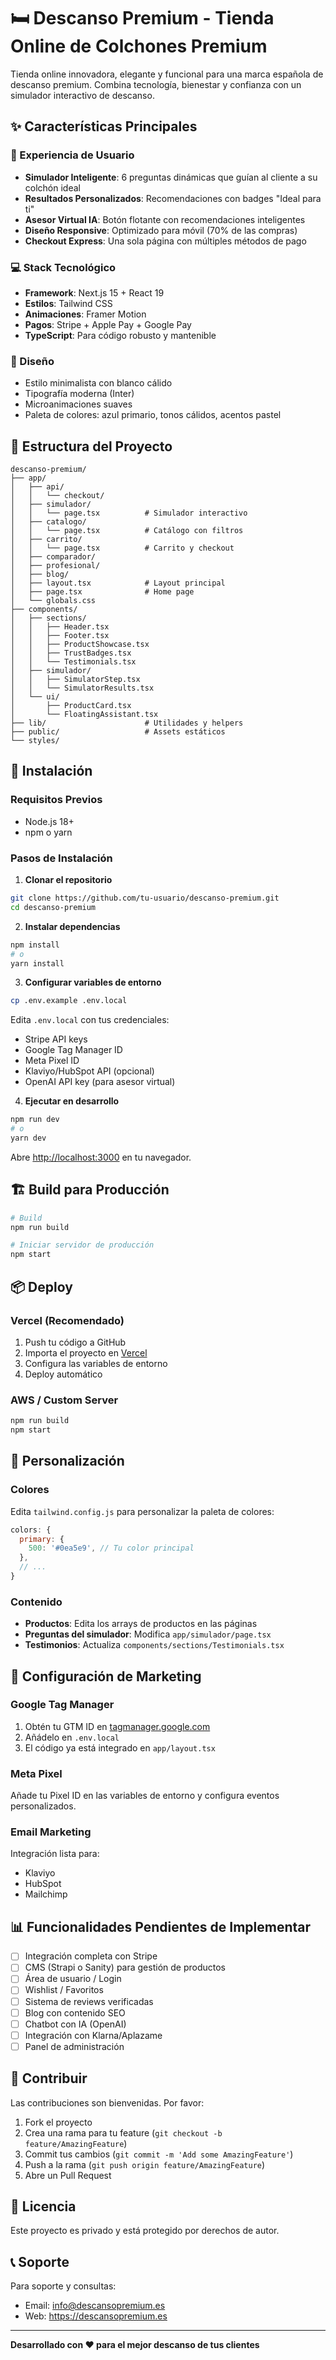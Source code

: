 # 🛏️ Descanso Premium - Tienda Online de Colchones Premium

Tienda online innovadora, elegante y funcional para una marca española de descanso premium. Combina tecnología, bienestar y confianza con un simulador interactivo de descanso.

## ✨ Características Principales

### 🎯 Experiencia de Usuario
- **Simulador Inteligente**: 6 preguntas dinámicas que guían al cliente a su colchón ideal
- **Resultados Personalizados**: Recomendaciones con badges "Ideal para ti"
- **Asesor Virtual IA**: Botón flotante con recomendaciones inteligentes
- **Diseño Responsive**: Optimizado para móvil (70% de las compras)
- **Checkout Express**: Una sola página con múltiples métodos de pago

### 💻 Stack Tecnológico
- **Framework**: Next.js 15 + React 19
- **Estilos**: Tailwind CSS
- **Animaciones**: Framer Motion
- **Pagos**: Stripe + Apple Pay + Google Pay
- **TypeScript**: Para código robusto y mantenible

### 🎨 Diseño
- Estilo minimalista con blanco cálido
- Tipografía moderna (Inter)
- Microanimaciones suaves
- Paleta de colores: azul primario, tonos cálidos, acentos pastel

## 📁 Estructura del Proyecto

```
descanso-premium/
├── app/
│   ├── api/
│   │   └── checkout/
│   ├── simulador/
│   │   └── page.tsx          # Simulador interactivo
│   ├── catalogo/
│   │   └── page.tsx          # Catálogo con filtros
│   ├── carrito/
│   │   └── page.tsx          # Carrito y checkout
│   ├── comparador/
│   ├── profesional/
│   ├── blog/
│   ├── layout.tsx            # Layout principal
│   ├── page.tsx              # Home page
│   └── globals.css
├── components/
│   ├── sections/
│   │   ├── Header.tsx
│   │   ├── Footer.tsx
│   │   ├── ProductShowcase.tsx
│   │   ├── TrustBadges.tsx
│   │   └── Testimonials.tsx
│   ├── simulador/
│   │   ├── SimulatorStep.tsx
│   │   └── SimulatorResults.tsx
│   └── ui/
│       ├── ProductCard.tsx
│       └── FloatingAssistant.tsx
├── lib/                      # Utilidades y helpers
├── public/                   # Assets estáticos
└── styles/
```

## 🚀 Instalación

### Requisitos Previos
- Node.js 18+ 
- npm o yarn

### Pasos de Instalación

1. **Clonar el repositorio**
```bash
git clone https://github.com/tu-usuario/descanso-premium.git
cd descanso-premium
```

2. **Instalar dependencias**
```bash
npm install
# o
yarn install
```

3. **Configurar variables de entorno**
```bash
cp .env.example .env.local
```

Edita `.env.local` con tus credenciales:
- Stripe API keys
- Google Tag Manager ID
- Meta Pixel ID
- Klaviyo/HubSpot API (opcional)
- OpenAI API key (para asesor virtual)

4. **Ejecutar en desarrollo**
```bash
npm run dev
# o
yarn dev
```

Abre [http://localhost:3000](http://localhost:3000) en tu navegador.

## 🏗️ Build para Producción

```bash
# Build
npm run build

# Iniciar servidor de producción
npm start
```

## 📦 Deploy

### Vercel (Recomendado)
1. Push tu código a GitHub
2. Importa el proyecto en [Vercel](https://vercel.com)
3. Configura las variables de entorno
4. Deploy automático

### AWS / Custom Server
```bash
npm run build
npm start
```

## 🎨 Personalización

### Colores
Edita `tailwind.config.js` para personalizar la paleta de colores:

```js
colors: {
  primary: {
    500: '#0ea5e9', // Tu color principal
  },
  // ...
}
```

### Contenido
- **Productos**: Edita los arrays de productos en las páginas
- **Preguntas del simulador**: Modifica `app/simulador/page.tsx`
- **Testimonios**: Actualiza `components/sections/Testimonials.tsx`

## 🔧 Configuración de Marketing

### Google Tag Manager
1. Obtén tu GTM ID en [tagmanager.google.com](https://tagmanager.google.com)
2. Añádelo en `.env.local`
3. El código ya está integrado en `app/layout.tsx`

### Meta Pixel
Añade tu Pixel ID en las variables de entorno y configura eventos personalizados.

### Email Marketing
Integración lista para:
- Klaviyo
- HubSpot
- Mailchimp

## 📊 Funcionalidades Pendientes de Implementar

- [ ] Integración completa con Stripe
- [ ] CMS (Strapi o Sanity) para gestión de productos
- [ ] Área de usuario / Login
- [ ] Wishlist / Favoritos
- [ ] Sistema de reviews verificadas
- [ ] Blog con contenido SEO
- [ ] Chatbot con IA (OpenAI)
- [ ] Integración con Klarna/Aplazame
- [ ] Panel de administración

## 🤝 Contribuir

Las contribuciones son bienvenidas. Por favor:
1. Fork el proyecto
2. Crea una rama para tu feature (`git checkout -b feature/AmazingFeature`)
3. Commit tus cambios (`git commit -m 'Add some AmazingFeature'`)
4. Push a la rama (`git push origin feature/AmazingFeature`)
5. Abre un Pull Request

## 📄 Licencia

Este proyecto es privado y está protegido por derechos de autor.

## 📞 Soporte

Para soporte y consultas:
- Email: info@descansopremium.es
- Web: https://descansopremium.es

---

**Desarrollado con ❤️ para el mejor descanso de tus clientes**
